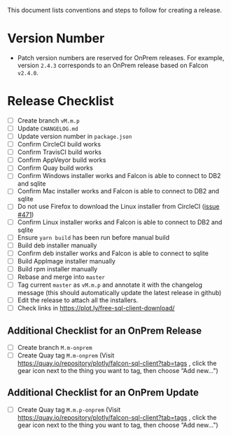 This document lists conventions and steps to follow for creating a release.

# Version Number

- Patch version numbers are reserved for OnPrem releases. For example, version
  `2.4.3` corresponds to an OnPrem release based on Falcon `v2.4.0`.

# Release Checklist

- [ ] Create branch `vM.m.p`
- [ ] Update `CHANGELOG.md`
- [ ] Update version number in `package.json`
- [ ] Confirm CircleCI build works
- [ ] Confirm TravisCI build works
- [ ] Confirm AppVeyor build works
- [ ] Confirm Quay build works
- [ ] Confirm Windows installer works and Falcon is able to connect to DB2 and sqlite
- [ ] Confirm Mac installer works and Falcon is able to connect to DB2 and sqlite
- [ ] Do not use Firefox to download the Linux installer from CircleCI ([issue #471](https://github.com/plotly/falcon-sql-client/issues/471))
- [ ] Confirm Linux installer works and Falcon is able to connect to DB2 and sqlite
- [ ] Ensure `yarn build` has been run before manual build
- [ ] Build deb installer manually
- [ ] Confirm deb installer works and Falcon is able to connect to sqlite
- [ ] Build AppImage installer manually
- [ ] Build rpm installer manually
- [ ] Rebase and merge into `master`
- [ ] Tag current `master` as `vM.m.p` and annotate it with the changelog message (this should automatically update the latest release in github)
- [ ] Edit the release to attach all the installers.
- [ ] Check links in https://plot.ly/free-sql-client-download/

## Additional Checklist for an OnPrem Release

- [ ] Create branch `M.m-onprem`
- [ ] Create Quay tag `M.m-onprem` (Visit https://quay.io/repository/plotly/falcon-sql-client?tab=tags , click the gear icon next to the thing you want to tag, then choose “Add new…")

## Additional Checklist for an OnPrem Update

- [ ] Create Quay tag `M.m.p-onprem` (Visit https://quay.io/repository/plotly/falcon-sql-client?tab=tags , click the gear icon next to the thing you want to tag, then choose “Add new…")

